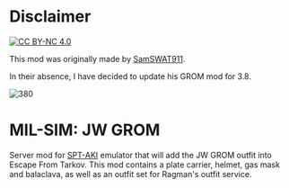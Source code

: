 # Disclaimer

[![CC BY-NC 4.0][cc-by-shield]][cc-by]

[cc-by]: https://creativecommons.org/licenses/by-sa/4.0/
[cc-by-shield]: https://img.shields.io/badge/License-CC%20BY--SA%204.0-lightgrey.svg

This mod was originally made by <a href="https://github.com/SamSWAT911">SamSWAT911</a>.

In their absence, I have decided to update his GROM mod for 3.8. 
  
![380](https://github.com/toxicspike/SamSWAT.COD.JW-GROM.Fixed/assets/10299219/1ad985bc-a685-4614-a8e7-d38cc706895c)

# MIL-SIM: JW GROM

Server mod for  [SPT-AKI](https://hub.sp-tarkov.com/) emulator that will add the JW GROM outfit into Escape From Tarkov.
This mod contains a plate carrier, helmet, gas mask and balaclava, as well as an outfit set for Ragman's outfit service.
